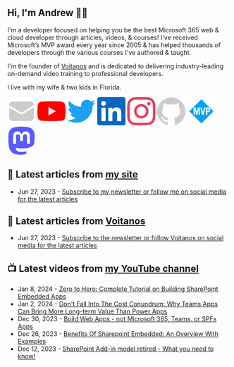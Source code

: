 ## Hi, I'm Andrew 👋🏼

I'm a developer focused on helping you be the best Microsoft 365 web & cloud developer through articles, videos, & courses! I've received Microsoft’s MVP award every year since 2005 & has helped thousands of developers through the various courses I've authored & taught.

I'm the founder of [Voitanos](https://www.voitanos.io) and is dedicated to delivering industry-leading on-demand video training to professional developers.

I live with my wife & two kids in Florida.

[![](./images/mail.svg)](https://www.andrewconnell.com/newsletter) 
[![](./images/youtube.svg)](https://www.youtube.com/@andrew_connell) 
[![](./images/twitter.svg)](https://www.twitter.com/andrewconnell) 
[![](./images/linkedin.svg)](https://www.linkedin.com/in/andrewconnell) 
[![](./images/instagram.svg)](https://www.instagram.com/andrewconnell1) 
[![](./images/github.svg)](https://github.com/andrewconnell) 
[![](./images/mvp.svg)](https://mvp.microsoft.com/en-us/PublicProfile/21083?fullName=Andrew%20Connell) 
<a rel="me" href="https://mastodon.world/@andrewconnell"><img src="./images/mastodon.svg" /></a> 

## 📘 Latest articles from [my site](https://www.andrewconnell.com)
<!-- MYBLOG-POST-LIST:START -->
- Jun 27, 2023 - [Subscribe to my newsletter or follow me on social media for the latest articles](https://www.andrewconnell.com/newsletter)<!-- MYBLOG-POST-LIST:END -->

## 📙 Latest articles from [Voitanos](https://www.voitanos.io/blog)
<!-- VOITANOSBLOG-POST-LIST:START -->
- Jun 27, 2023 - [Subscribe to the newsletter or follow Voitanos on social media for the latest articles](https://www.voitanos.io/newsletter)<!-- VOITANOSBLOG-POST-LIST:END -->

## 📺 Latest videos from [my YouTube channel](https://www.youtube.com/@andrew_connell)
<!-- VOITANOSYOUTUBE-POST-LIST:START -->
- Jan 8, 2024 - [Zero to Hero: Complete Tutorial on Building SharePoint Embedded Apps](https://www.youtube.com/watch?v=GbHX4ZEe5UY)
- Jan 2, 2024 - [Don&#39;t Fall Into The Cost Conundrum: Why Teams Apps Can Bring More Long-term Value Than Power Apps](https://www.youtube.com/watch?v=SnsXlFALFEY)
- Dec 30, 2023 - [Build Web Apps - not Microsoft 365, Teams, or SPFx Apps](https://www.youtube.com/watch?v=UfKhezxq7VY)
- Dec 26, 2023 - [Benefits Of Sharepoint Embedded: An Overview With Examples](https://www.youtube.com/watch?v=gEU8NxNWLCI)
- Dec 12, 2023 - [SharePoint Add-in model retired - What you need to know!](https://www.youtube.com/watch?v=MguYAPaCjdE)<!-- VOITANOSYOUTUBE-POST-LIST:END -->

